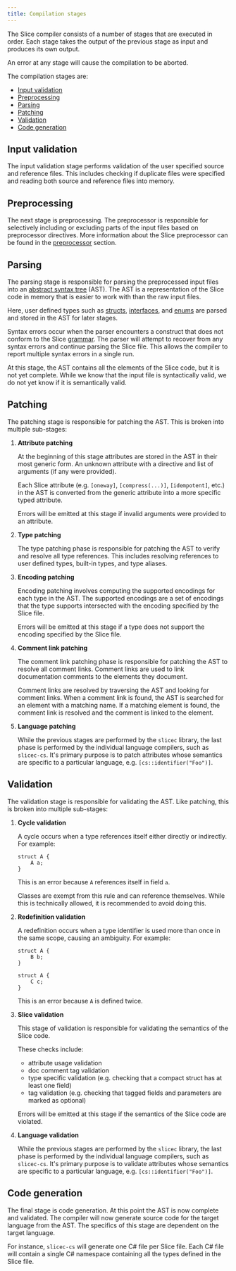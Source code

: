 ```yaml
---
title: Compilation stages
---
```


The Slice compiler consists of a number of stages that are executed in order.
Each stage takes the output of the previous stage as input and produces its own output.

An error at any stage will cause the compilation to be aborted.

The compilation stages are:

- [Input validation](#input-validation)
- [Preprocessing](#preprocessing)
- [Parsing](#parsing)
- [Patching](#patching)
- [Validation](#validation)
- [Code generation](#code-generation)

## Input validation

The input validation stage performs validation of the user specified source and reference files. This includes checking
if duplicate files were specified and reading both source and reference files into memory.

## Preprocessing

The next stage is preprocessing. The preprocessor is responsible for selectively including or excluding parts of the
input files based on preprocessor directives. More information about the Slice preprocessor can be found in the
[preprocessor](./preprocessor) section.

## Parsing

The parsing stage is responsible for parsing the preprocessed input files into an
[abstract syntax tree](https://en.wikipedia.org/wiki/Abstract_syntax_tree) (AST). The AST is a representation of the
Slice code in memory that is easier to work with than the raw input files.

Here, user defined types such as [structs](../language-guide/struct-types),
[interfaces](../language-guide/interface-types), and [enums](../language-guide/enum-types) are parsed and stored in 
the AST for later stages.

Syntax errors occur when the parser encounters a construct that does not conform to the Slice [grammar](./grammar).
The parser will attempt to recover from any syntax errors and continue parsing the Slice file.
This allows the compiler to report multiple syntax errors in a single run.

At this stage, the AST contains all the elements of the Slice code, but it is not yet complete. While we know that the
input file is syntactically valid, we do not yet know if it is semantically valid.

## Patching

The patching stage is responsible for patching the AST. This is broken into multiple sub-stages:

1. __Attribute patching__

    At the beginning of this stage attributes are stored in the AST in their most generic form. An unknown attribute
    with a directive and list of arguments (if any were provided).

    Each Slice attribute (e.g. `[oneway]`, `[compress(...)]`, `[idempotent]`, etc.) in the AST is converted from the
    generic attribute into a more specific typed attribute.

    Errors will be emitted at this stage if invalid arguments were provided to an attribute.

2. __Type patching__

    The type patching phase is responsible for patching the AST to verify and resolve all type references. This includes
    resolving references to user defined types, built-in types, and type aliases.

3. __Encoding patching__

    Encoding patching involves computing the supported encodings for each type in the AST. The supported encodings are a
    set of encodings that the type supports intersected with the encoding specified by the Slice file.

    Errors will be emitted at this stage if a type does not support the encoding specified by the Slice file.

4. __Comment link patching__

    The comment link patching phase is responsible for patching the AST to resolve all comment links. Comment links are
    used to link documentation comments to the elements they document.

    Comment links are resolved by traversing the AST and looking for comment links. When a comment link is found, the
    AST is searched for an element with a matching name. If a matching element is found, the comment link is resolved
    and the comment is linked to the element.

5. __Language patching__

    While the previous stages are performed by the `slicec` library, the last phase is performed by the individual
    language compilers, such as `slicec-cs`. It's primary purpose is to patch attributes whose semantics are specific
    to a particular language, e.g. `[cs::identifier("Foo")]`.

## Validation

The validation stage is responsible for validating the AST. Like patching, this is broken into multiple sub-stages:

1. __Cycle validation__

    A cycle occurs when a type references itself either directly or indirectly. For example:

    ```slice
    struct A {
        A a;
    }
    ```

    This is an error because `A` references itself in field `a`.

    Classes are exempt from this rule and can reference themselves. While this is technically allowed, it is recommended
    to avoid doing this.

2. __Redefinition validation__

    A redefinition occurs when a type identifier is used more than once in the same scope, causing an ambiguity.
    For example:

    ```slice
    struct A {
        B b;
    }

    struct A {
        C c;
    }
    ```

    This is an error because `A` is defined twice.

3. __Slice validation__

    This stage of validation is responsible for validating the semantics of the Slice code.

    These checks include:

    - attribute usage validation
    - doc comment tag validation
    - type specific validation (e.g. checking that a compact struct has at least one field)
    - tag validation (e.g. checking that tagged fields and parameters are marked as optional)

    Errors will be emitted at this stage if the semantics of the Slice code are violated.

4. __Language validation__

    While the previous stages are performed by the `slicec` library, the last phase is performed by the individual
    language compilers, such as `slicec-cs`. It's primary purpose is to validate attributes whose semantics are specific
    to a particular language, e.g. `[cs::identifier("Foo")]`.

## Code generation

The final stage is code generation. At this point the AST is now complete and validated. The compiler will now generate
source code for the target language from the AST. The specifics of this stage are dependent on the target language.

For instance, `slicec-cs` will generate one C# file per Slice file. Each C# file will contain a single C# namespace
containing all the types defined in the Slice file.
